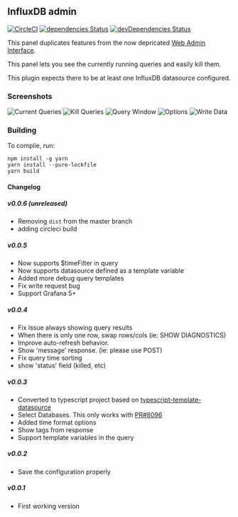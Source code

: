 ## InfluxDB admin

[![CircleCI](https://circleci.com/gh/NatelEnergy/grafana-influx-admin/tree/master.svg?style=svg)](https://circleci.com/gh/NatelEnergy/grafana-influx-admin/tree/master)
[![dependencies Status](https://david-dm.org/NatelEnergy/grafana-influx-admin/status.svg)](https://david-dm.org/NatelEnergy/grafana-influx-admin)
[![devDependencies Status](https://david-dm.org/NatelEnergy/grafana-influx-admin/dev-status.svg)](https://david-dm.org/NatelEnergy/grafana-influx-admin?type=dev)

This panel duplicates features from the now depricated [Web Admin Interface](https://docs.influxdata.com/influxdb/v1.2/tools/web_admin/).

This panel lets you see the currently running queries and easily kill them.

This plugin expects there to be at least one InfluxDB datasource configured.

### Screenshots

![Current Queries](https://raw.githubusercontent.com/NatelEnergy/grafana-influx-admin/master/src/img/screenshot-current.png)
![Kill Queries](https://raw.githubusercontent.com/NatelEnergy/grafana-influx-admin/master/src/img/screenshot-kill.png)
![Query Window](https://raw.githubusercontent.com/NatelEnergy/grafana-influx-admin/master/src/img/screenshot-query.png)
![Options](https://raw.githubusercontent.com/NatelEnergy/grafana-influx-admin/master/src/img/screenshot-options.png)
![Write Data](https://raw.githubusercontent.com/NatelEnergy/grafana-influx-admin/master/src/img/screenshot-write.png)

### Building

To complie, run:

```
npm install -g yarn
yarn install --pure-lockfile
yarn build
```

#### Changelog

##### v0.0.6 (unreleased)

* Removing `dist` from the master branch
* adding circleci build

##### v0.0.5

* Now supports $timeFilter in query
* Now supports datasource defined as a template variable
* Added more debug query templates
* Fix write request bug
* Support Grafana 5+

##### v0.0.4

* Fix issue always showing query results
* When there is only one row, swap rows/cols (ie: SHOW DIAGNOSTICS)
* Improve auto-refresh behavior.
* Show 'message' response. (ie: please use POST)
* Fix query time sorting
* show 'status' field (killed, etc)

##### v0.0.3

* Converted to typescript project based on [typescript-template-datasource](https://github.com/grafana/typescript-template-datasource)
* Select Databases. This only works with [PR#8096](https://github.com/grafana/grafana/pull/8096)
* Added time format options
* Show tags from response
* Support template variables in the query

##### v0.0.2

* Save the configuration properly

##### v0.0.1

* First working version
